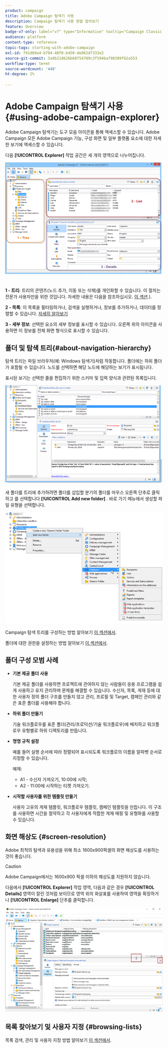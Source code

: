 ```yaml
---
product: campaign
title: Adobe Campaign 탐색기 사용
description: Campaign 탐색기 사용 방법 알아보기
feature: Overview
badge-v7-only: label="v7" type="Informative" tooltip="Campaign Classic v7에만 적용됩니다."
audience: platform
content-type: reference
topic-tags: starting-with-adobe-campaign
exl-id: f91d69a4-b794-40f0-b450-de862d7333e2
source-git-commit: 3a9b21d626b60754789c3f594ba798309f62a553
workflow-type: tm+mt
source-wordcount: '449'
ht-degree: 2%

---
```


# Adobe Campaign 탐색기 사용 {#using-adobe-campaign-explorer}



Adobe Campaign 탐색기는 도구 모음 아이콘을 통해 액세스할 수 있습니다. Adobe Campaign 모든 Adobe Campaign 기능, 구성 화면 및 일부 플랫폼 요소에 대한 자세한 보기에 액세스할 수 있습니다.

다음 **[!UICONTROL Explorer]** 작업 공간은 세 개의 영역으로 나누어집니다.

![](assets/s_ncs_user_navigation.png)

**1 - 트리**: 트리의 콘텐츠(노드 추가, 이동 또는 삭제)를 개인화할 수 있습니다. 이 절차는 전문가 사용자만을 위한 것입니다. 자세한 내용은 다음을 참조하십시오.  [이 섹션](#about-navigation-hierarchy).).

**2 - 목록**: 이 목록을 필터링하거나, 검색을 실행하거나, 정보를 추가하거나, 데이터를 정렬할 수 있습니다. [자세히 알아보기](adobe-campaign-ui-lists.md)

**3 - 세부 정보**: 선택한 요소의 세부 정보를 표시할 수 있습니다. 오른쪽 위의 아이콘을 사용하면 이 정보를 전체 화면 형식으로 표시할 수 있습니다.

## 폴더 및 탐색 트리{#about-navigation-hierarchy}

탐색 트리는 파일 브라우저(예: Windows 탐색기)처럼 작동합니다. 폴더에는 하위 폴더가 포함될 수 있습니다. 노드를 선택하면 해당 노드에 해당하는 보기가 표시됩니다.

표시된 보기는 선택한 줄을 편집하기 위한 스키마 및 입력 양식과 관련된 목록입니다.

![](assets/d_ncs_integration_navigation.png)

새 폴더를 트리에 추가하려면 폴더를 삽입할 분기의 폴더를 마우스 오른쪽 단추로 클릭하고 를 선택합니다 **[!UICONTROL Add new folder]** . 바로 가기 메뉴에서 생성할 파일 유형을 선택합니다.

![](assets/d_ncs_integration_navigation_create.png)

Campaign 탐색 트리를 구성하는 방법 알아보기 [이 섹션에서](../../configuration/using/configuration.md).

폴더에 대한 권한을 설정하는 방법 알아보기 [이 섹션에서](access-management-folders.md).

## 폴더 구성 모범 사례

* **기본 제공 폴더 사용**

  기본 제공 폴더를 사용하면 프로젝트에 관여하지 않는 사람들이 응용 프로그램을 쉽게 사용하고 유지 관리하며 문제를 해결할 수 있습니다. 수신자, 목록, 게재 등에 대한 사용자 정의 폴더 구조를 만들지 않고 관리, 프로필 및 Target, 캠페인 관리와 같은 표준 폴더를 사용해야 합니다.

* **하위 폴더 만들기**

  기술 워크플로우를 표준 폴더(관리/프로덕션/기술 워크플로우)에 배치하고 워크플로우 유형별로 하위 디렉토리를 만듭니다.

* **명명 규칙 설정**

  예를 들어 실행 순서에 따라 정렬되어 표시되도록 워크플로의 이름을 알파벳 순서로 지정할 수 있습니다.

  예제:

   * A1 - 수신자 가져오기, 10:00에 시작;
   * A2 - 11:00에 시작하는 티켓 가져오기.

* **시작할 사용자를 위한 템플릿 만들기**

  사용자 고유의 게재 템플릿, 워크플로우 템플릿, 캠페인 템플릿을 만듭니다. 이 구조를 사용하면 시간을 절약하고 각 사용자에게 적합한 게재 매핑 및 유형화를 사용할 수 있습니다.

## 화면 해상도 {#screen-resolution}

Adobe 최적의 탐색과 유용성을 위해 최소 1600x900픽셀의 화면 해상도를 사용하는 것이 좋습니다.

>[!CAUTION]
>
>Adobe Campaign에서는 1600x900 픽셀 이하의 해상도를 지원하지 않습니다.

다음에서 **[!UICONTROL Explorer]** 작업 영역, 다음과 같은 경우 **[!UICONTROL Details]** 영역이 잘린 것처럼 보이므로 영역 위의 화살표를 사용하여 영역을 확장하거나 **[!UICONTROL Enlarge]** 단추를 클릭합니다.

![](assets/s_ncs_user_resolution.png)

## 목록 찾아보기 및 사용자 지정 {#browsing-lists}

목록 검색, 관리 및 사용자 지정 방법 알아보기 [이 섹션에서](adobe-campaign-ui-lists.md).
